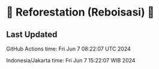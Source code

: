
# 🌳 Reforestation (Reboisasi) 🌲

## Last Updated

GitHub Actions time: Fri Jun  7 08:22:07 UTC 2024

Indonesia/Jakarta time: Fri Jun  7 15:22:07 WIB 2024
